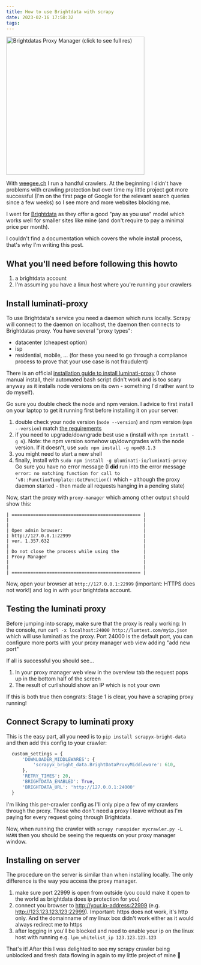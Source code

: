 ```yaml
---
title: How to use Brightdata with scrapy
date: 2023-02-16 17:50:32
tags:
---
```


<img class="caption" alt="Brightdatas Proxy Manager (click to see full res)" src="/images/brightdata.png" width="368" />

With [weegee.ch](https://weegee.ch) I run a handful crawlers. At the beginning I didn't have problems with crawling protection but over time my little project got more successful (I'm on the first page of Google for the relevant search queries since a few weeks) so I see more and more websites blocking me.

I went for [Brightdata](https://brightdata.com/) as they offer a good "pay as you use" model which works well for smaller sites like mine (and don't require to pay a minimal price per month).

I couldn't find a documentation which covers the whole install process, that's why I'm writing this post.

<!-- more -->

## What you'll need before following this howto

1. a brightdata account
2. I'm assuming you have a linux host where you're running your crawlers

## Install luminati-proxy

To use Brightdata's service you need a daemon which runs locally. Scrapy will connect to the daemon on localhost, the daemon then connects to Brightdatas proxy. You have several "proxy types":

- datacenter (cheapest option)
- isp
- residential, mobile, … (for these you need to go through a compliance process to prove that your use case is not fraudulent)

There is an official [installation guide to install luminati-proxy](https://github.com/luminati-io/luminati-proxy#linuxmacos---manual-install) (I chose manual install, their automated bash script didn't work and is too scary anyway as it installs node versions on its own - something I'd rather want to do myself).

Go sure you double check the node and npm version. I advice to first install on your laptop to get it running first before installing it on your server:

1. double check your node version (`node --version`) and npm version (`npm --version`) match [the requirements](https://github.com/luminati-io/luminati-proxy#linuxmacos---manual-install)
2. if you need to upgrade/downgrade best use `n` (install with `npm install -g n`). Note: the npm version somehow up/downgrades with the node version. If it doesn't, use `sudo npm install -g npm@8.1.3`
3. you might need to start a new shell
4. finally, install with `sudo npm install -g @luminati-io/luminati-proxy`<br />Go sure you have no error message (I **did** run into the error message `error: no matching function for call to ‘v8::FunctionTemplate::GetFunction()` which - although the proxy daemon started - then made all requests hanging in a pending state)

Now, start the proxy with `proxy-manager` which among other output should show this:

```
| ================================================ |
|                                                  |
|                                                  |
| Open admin browser:                              |
| http://127.0.0.1:22999                           |
| ver. 1.357.632                                   |
|                                                  |
| Do not close the process while using the         |
| Proxy Manager                                    |
|                                                  |
|                                                  |
| ================================================ |
```

Now, open your browser at `http://127.0.0.1:22999` (important: HTTPS does not work!) and log in with your brightdata account.

## Testing the luminati proxy

Before jumping into scrapy, make sure that the proxy is really working: In the console, run `curl -x localhost:24000 http://lumtest.com/myip.json` which will use luminati as the proxy. Port 24000 is the default port, you can configure more ports with your proxy manager web view adding "add new port"

If all is successful you should see…

1. In your proxy manager web view in the overview tab the request pops up in the bottom half of the screen
2. The result of curl should show an IP which is not your own

If this is both true then congrats: Stage 1 is clear, you have a scraping proxy running!

## Connect Scrapy to luminati proxy

This is the easy part, all you need is to `pip install scrapyx-bright-data` and then add this config to your crawler:

```python
  custom_settings = {
      'DOWNLOADER_MIDDLEWARES': {
          'scrapyx_bright_data.BrightDataProxyMiddleware': 610,
      },
      'RETRY_TIMES': 20,
      'BRIGHTDATA_ENABLED': True,
      'BRIGHTDATA_URL': 'http://127.0.0.1:24000'
  }
```

I'm liking this per-crawler config as I'll only pipe a few of my crawlers through the proxy. Those who don't need a proxy I leave without as I'm paying for every request going through Brightdata.

Now, when running the crawler with `scrapy runspider mycrawler.py -L WARN` then you should be seeing the requests on your proxy manager window.


## Installing on server

The procedure on the server is similar than when installing locally. The only difference is the way you access the proxy manager.

1. make sure port 22999 is open from outside (you could make it open to the world as brightdata does ip protection for you)
2. connect you browser to http://your.ip-address:22999 (e.g. http://123.123.123.123:22999). Important: https does not work, it's http only. And the domainname of my linux box didn't work either as it would always redirect me to https
3. after logging in you'll be blocked and need to enable your ip on the linux host with running e.g. `lpm_whitelist_ip 123.123.123.123`

That's it! After this I was delighted to see my scrapy crawler being unblocked and fresh data flowing in again to my little project of mine 🎉

